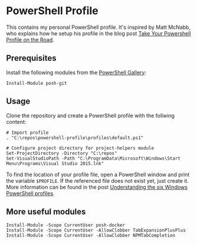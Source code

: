 # PowerShell Profile

This contains my personal PowerShell profile. It's inspired by Matt McNabb, who explains how he setup his profile in the blog post [Take Your Powershell Profile on the Road](http://mattmcnabb.github.io/portable-profile).

## Prerequisites

Install the following modules from the [PowerShell Gallery](https://msconfiggallery.cloudapp.net/):

```posh
Install-Module posh-git
```

## Usage

Clone the repository and create a PowerShell profile with the follwing content:

```posh
# Import profile
. "C:\repos\powershell-profile\profiles\default.ps1"

# Configure project directory for project-helpers module
Set-ProjectDirectory -Directory "C:\repos"
Set-VisualStudioPath -Path "C:\ProgramData\Microsoft\Windows\Start Menu\Programs\Visual Studio 2015.lnk"
```

To find the location of your profile file, open a PowerShell window and print the variable `$PROFILE`. If the referenced file does not exist yet, just create it. More information can be found in the post [Understanding the six Windows PowerShell profiles](https://blogs.technet.microsoft.com/heyscriptingguy/2012/05/21/understanding-the-six-powershell-profiles/).

## More useful modules

```posh
Install-Module -Scope CurrentUser posh-docker
Install-Module -Scope CurrentUser -AllowClobber TabExpansionPlusPlus
Install-Module -Scope CurrentUser -AllowClobber NPMTabCompletion
```
